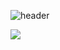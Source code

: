 ![header](https://capsule-render.vercel.app/api?type=waving&color=timeGradient&text=안녕하세요송영준GitHub%20입니다.👋&animation=twinkling&fontSize=28&fontAlignY=40&fontAlign=70&height=250)
<div>
    <img src="https://github-readme-stats.vercel.app/api/top-langs/?username=S0ngYoungJun&layout=compact&theme=white"/>
</div>   
